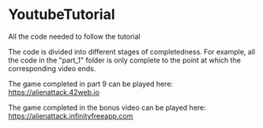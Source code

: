 # YoutubeTutorial
All the code needed to follow the tutorial

The code is divided into different stages of completedness.
For example, all the code in the "part_1" folder is only complete to the point at which the corresponding video ends.

The game completed in part 9 can be played here:
https://alienattack.42web.io

The game completed in the bonus video can be played here:
https://alienattack.infinityfreeapp.com
